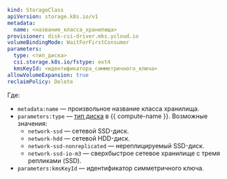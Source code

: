 ```yaml
kind: StorageClass
apiVersion: storage.k8s.io/v1
metadata:
  name: <название_класса_хранилища>
provisioner: disk-csi-driver.mks.ycloud.io
volumeBindingMode: WaitForFirstConsumer
parameters:
  type: <тип_диска>
  csi.storage.k8s.io/fstype: ext4
  kmsKeyId: <идентификатора_симметричного_ключа>
allowVolumeExpansion: true
reclaimPolicy: Delete
```

Где:
* `metadata:name` — произвольное название класса хранилища.
* `parameters:type` — [тип диска](../../managed-kubernetes/concepts/volume.md#disks-types) в {{ compute-name }}. Возможные значения:
  * `network-ssd` — сетевой SSD-диск.
  * `network-hdd` — сетевой HDD-диск.
  * `network-ssd-nonreplicated` — нереплицируемый SSD-диск.
  * `network-ssd-io-m3` — сверхбыстрое сетевое хранилище с тремя репликами (SSD).
* `parameters:kmsKeyId` — идентификатор симметричного ключа.